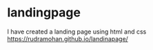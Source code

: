 # landingpage
I have created a landing page using html and css
https://rudramohan.github.io/landinapage/
